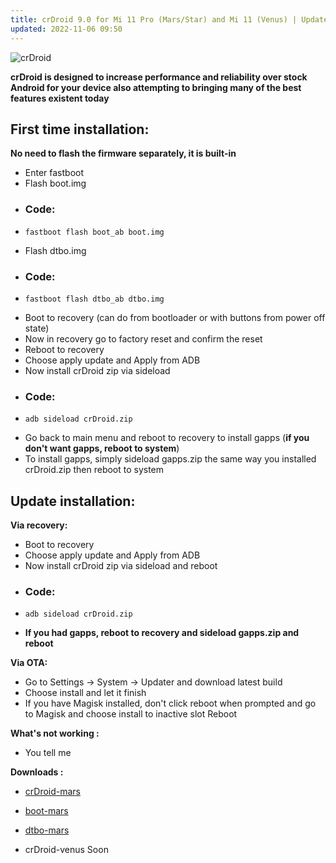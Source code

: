 ```yaml
---
title: crDroid 9.0 for Mi 11 Pro (Mars/Star) and Mi 11 (Venus) | Updated on November 06, 2022
updated: 2022-11-06 09:50
---
```


![crDroid](http://i.imgur.com/BE3pE0l.png)

**crDroid is designed to increase performance and reliability over stock Android for your device also attempting to bringing many of the best features existent today**

## First time installation:

**No need to flash the firmware separately, it is built-in**

 * Enter fastboot
 * Flash boot.img
 * ### Code:
 * ```
   fastboot flash boot_ab boot.img
   ```
 * Flash dtbo.img
 * ### Code:
 * ```
   fastboot flash dtbo_ab dtbo.img
   ```
 * Boot to recovery (can do from bootloader or with buttons from power off state)
 * Now in recovery go to factory reset and confirm the reset
 * Reboot to recovery
 * Choose apply update and Apply from ADB
 * Now install crDroid zip via sideload
 * ### Code:
 * ```
   adb sideload crDroid.zip
   ```
 * Go back to main menu and reboot to recovery to install gapps (**if you don't want gapps, reboot to system**)
 * To install gapps, simply sideload gapps.zip the same way you installed crDroid.zip then reboot to system

## Update installation:

**Via recovery:**
 * Boot to recovery
 * Choose apply update and Apply from ADB
 * Now install crDroid zip via sideload and reboot 
 * ### Code:
 * ```
   adb sideload crDroid.zip
   ```
 * **If you had gapps, reboot to recovery and sideload gapps.zip and reboot**


**Via OTA:**
 * Go to Settings -> System -> Updater and download latest build
 * Choose install and let it finish
 * If you have Magisk installed, don't click reboot when prompted and go to Magisk and choose install to inactive slot Reboot

**What's not working :**
 * You tell me

**Downloads :**
 * [crDroid-mars](https://sourceforge.net/projects/crdroid/files/mars/9.x/crDroidAndroid-13.0-20221106-mars-v9.0.zip/download)

 * [boot-mars](https://sourceforge.net/projects/crdroid/files/mars/9.x/recovery/)

 * [dtbo-mars](https://sourceforge.net/projects/crdroid/files/mars/9.x/kit/)

 * crDroid-venus Soon